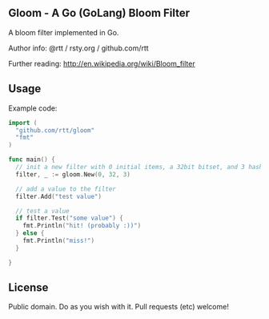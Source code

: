 Gloom - A Go (GoLang) Bloom Filter
-----

A bloom filter implemented in Go.

Author info: @rtt / rsty.org / github.com/rtt

Further reading: http://en.wikipedia.org/wiki/Bloom_filter

Usage
-----

Example code:

````Go
import (
  "github.com/rtt/gloom"
  "fmt"
)

func main() {
  // init a new filter with 0 initial items, a 32bit bitset, and 3 hash functions
  filter, _ := gloom.New(0, 32, 3)

  // add a value to the filter
  filter.Add("test value")

  // test a value
  if filter.Test("some value") {
    fmt.Println("hit! (probably :))")
  } else {
    fmt.Println("miss!")
  }

}

````


License
-----

Public domain. Do as you wish with it. Pull requests (etc) welcome!


